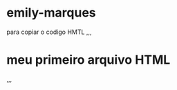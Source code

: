 # emily-marques

para copiar o codigo HMTL
,,,
<html>
  <h1>meu primeiro arquivo HTML</h1>
</html>
,,,
